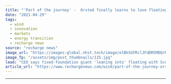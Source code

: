 ```yaml
---
title: "'Part of the journey' -  Orsted finally learns to love floating with ScotWind bid plan"
date: "2021-04-29"
tags: 
  - wind
  - innovation
  - markets
  - energy transition
  - recharge news
source: "recharge news"
image_url: "https://images-global.nhst.tech/image/elBkSGFRclJFdDR5MDQrR2VzbjJVZW5PNFpKUHc2TWNZMmpuYzdXYjdRcz0=/nhst/binary/66fe17909db7a478305830ef40415b03"
image_fp: "/assets/img/post_thumbnails/115.jpg"
lead: "CEO says fixed-foundation giant 'leaning into' floating with ScotWind entry set to feature technology shunned for years"
article_url: "https://www.rechargenews.com/wind/part-of-the-journey-orsted-finally-learns-to-love-floating-with-scotwind-bid-plan/2-1-1003433"
---
```


---
